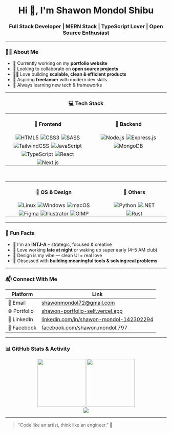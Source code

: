 <h1 align="center">Hi 👋, I'm Shawon Mondol Shibu</h1>
<h3 align="center">Full Stack Developer | MERN Stack | TypeScript Lover | Open Source Enthusiast</h3>

---

### 🧑‍💻 About Me

- 🔭 Currently working on my **portfolio website**
- 🤝 Looking to collaborate on **open source projects**
- 👨‍💻 Love building **scalable, clean & efficient products**
- 💼 Aspiring **freelancer** with modern dev skills
- 🧠 Always learning new tech & frameworks

---

<h3 align="center">💻 Tech Stack</h3>

<div align="center">

  <table>
    <tr>
      <!-- 🧠 Frontend -->
      <td valign="top" align="center" style="padding: 0 20px;">
        <h4>🧠 Frontend</h4>
        <div style="display: flex; flex-wrap: wrap; justify-content: center; gap: 6px; max-width: 300px; margin: auto;">
          <img src="https://img.shields.io/badge/HTML5-E34F26?style=flat&logo=html5&logoColor=white" alt="HTML5"/>
          <img src="https://img.shields.io/badge/CSS3-1572B6?style=flat&logo=css3&logoColor=white" alt="CSS3"/>
          <img src="https://img.shields.io/badge/SASS-CC6699?style=flat&logo=sass&logoColor=white" alt="SASS"/>
          <img src="https://img.shields.io/badge/TailwindCSS-38B2AC?style=flat&logo=tailwind-css&logoColor=white" alt="TailwindCSS"/>
          <img src="https://img.shields.io/badge/JavaScript-F7DF1E?style=flat&logo=javascript&logoColor=black" alt="JavaScript"/>
          <img src="https://img.shields.io/badge/TypeScript-3178C6?style=flat&logo=typescript&logoColor=white" alt="TypeScript"/>
          <img src="https://img.shields.io/badge/React-20232A?style=flat&logo=react&logoColor=61DAFB" alt="React"/>
          <img src="https://img.shields.io/badge/Next.js-000000?style=flat&logo=nextdotjs&logoColor=white" alt="Next.js"/>
        </div>
      </td>
      <!-- 🧰 Backend -->
      <td valign="top" align="center" style="padding: 0 20px;">
        <h4>🧰 Backend</h4>
        <div style="display: flex; flex-wrap: wrap; justify-content: center; gap: 6px; max-width: 300px; margin: auto;">
          <img src="https://img.shields.io/badge/Node.js-339933?style=flat&logo=nodedotjs&logoColor=white" alt="Node.js"/>
          <img src="https://img.shields.io/badge/Express.js-000000?style=flat&logo=express&logoColor=white" alt="Express.js"/>
          <img src="https://img.shields.io/badge/MongoDB-47A248?style=flat&logo=mongodb&logoColor=white" alt="MongoDB"/>
        </div>
      </td>
    </tr>
  </table>

  <br />

  <table>
    <tr>
      <!-- 🎨 OS & Design -->
      <td valign="top" align="center" style="padding: 0 20px;">
        <h4>🎨 OS & Design</h4>
        <div style="display: flex; flex-wrap: wrap; justify-content: center; gap: 6px; max-width: 300px; margin: auto;">
          <img src="https://img.shields.io/badge/Linux-FCC624?style=flat&logo=linux&logoColor=black" alt="Linux"/>
          <img src="https://img.shields.io/badge/Windows-0078D6?style=flat&logo=windows&logoColor=white" alt="Windows"/>
          <img src="https://img.shields.io/badge/macOS-000000?style=flat&logo=apple&logoColor=white" alt="macOS"/>
          <img src="https://img.shields.io/badge/Figma-F24E1E?style=flat&logo=figma&logoColor=white" alt="Figma"/>
          <img src="https://img.shields.io/badge/Illustrator-FF9A00?style=flat&logo=adobeillustrator&logoColor=white" alt="Illustrator"/>
          <img src="https://img.shields.io/badge/GIMP-5C5543?style=flat&logo=gimp&logoColor=white" alt="GIMP"/>
        </div>
      </td>
      <!-- 🧪 Others -->
      <td valign="top" align="center" style="padding: 0 20px;">
        <h4>🧪 Others</h4>
        <div style="display: flex; flex-wrap: wrap; justify-content: center; gap: 6px; max-width: 300px; margin: auto;">
          <img src="https://img.shields.io/badge/Python-3776AB?style=flat&logo=python&logoColor=white" alt="Python"/>
          <img src="https://img.shields.io/badge/.NET-512BD4?style=flat&logo=dotnet&logoColor=white" alt=".NET"/>
          <img src="https://img.shields.io/badge/Rust-000000?style=flat&logo=rust&logoColor=white" alt="Rust"/>
        </div>
      </td>
    </tr>
  </table>

</div>



---

### 🧩 Fun Facts

- 🧠 I'm an **INTJ-A** – strategic, focused & creative
- 🌙 Love working **late at night** or waking up super early (4–5 AM club)
- 🎨 Design is my vibe — clean UI = real love
- 🔧 Obsessed with **building meaningful tools & solving real problems**

---

### 📬 Connect With Me

| Platform | Link |
|---------|------|
| 📧 Email | [shawonmondol72@gmail.com](mailto:shawonmondol72@gmail.com) |
| 🌐 Portfolio | [shawon-portfolio-self.vercel.app](https://shawon-portfolio-self.vercel.app) |
| 💼 LinkedIn | [linkedin.com/in/shawon-mondol-142302294](https://www.linkedin.com/in/shawon-mondol-142302294) |
| 📘 Facebook | [facebook.com/shawon.mondol.797](https://www.facebook.com/shawon.mondol.797) |

---

### 📊 GitHub Stats & Activity

<div align="center">
  <a href="https://github.com/shibu72">
    <img height="150" src="https://github-readme-stats.vercel.app/api?username=shibu72&show_icons=true&theme=default" />
  </a>
  <a href="https://github.com/shibu72">
    <img height="150" src="https://github-readme-streak-stats.herokuapp.com/?user=shibu72&theme=default" />
  </a>
</div>

<div align="center">
  <a href="https://github.com/shibu72">
    <img src="https://github-readme-stats.vercel.app/api/top-langs/?username=shibu72&layout=compact&theme=default" />
  </a>
</div>

---

> “Code like an artist, think like an engineer.” 🎯
